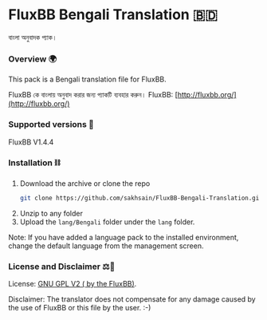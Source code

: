 # FluxBB Bengali Translation 🇧🇩
বাংলা অনুবাদক প্যাক।

### Overview 🌍 
This pack is a Bengali translation file for FluxBB.

FluxBB কে বাংলায় অনুবাদ করার জন্য প্যাকটি ব্যবহার করুন।
FluxBB: [http://fluxbb.org/](http://fluxbb.org/)

### Supported versions 📂

FluxBB V1.4.4

### Installation ⛓️
1. Download the archive or  clone the repo
   ```sh
   git clone https://github.com/sakhsain/FluxBB-Bengali-Translation.git
   ```
2.  Unzip to any folder
3. Upload the ```lang/Bengali``` folder under the ```lang``` folder.


Note: If you have added a language pack to the installed environment, change the default language from the management screen.

### License and Disclaimer ⚖️📜
License: [GNU GPL V2 ( by the FluxBB)](https://github.com/fluxbb/fluxbb/blob/master/COPYING).

Disclaimer: The translator does not compensate for any damage caused by the use of FluxBB or this file by the user. :⁠-⁠)

